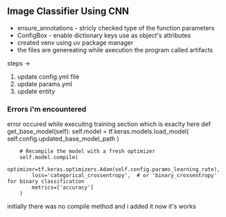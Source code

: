 ## Image Classifier Using CNN

* ensure_annotations - stricly checked type of the function parameters
* ConfigBox - enable dictionary keys use as object's attributes
* created venv using uv package manager
* the files are genereating while axecution the program called artifacts


steps ->

1. update config.yml file
2. update params.yml
3. update entity



### Errors i'm encountered

error occured while execuitng training section which is exaclty here
 def get_base_model(self):
        self.model = tf.keras.models.load_model(
            self.config.updated_base_model_path
        )

        # Recompile the model with a fresh optimizer
        self.model.compile(
            optimizer=tf.keras.optimizers.Adam(self.config.params_learning_rate),
            loss='categorical_crossentropy',  # or 'binary_crossentropy' for binary classification
            metrics=['accuracy']
        )

initially there was no compile method and i added it now it's works
